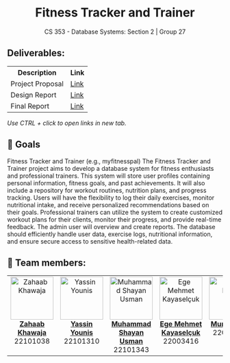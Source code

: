 <div style="text-align: center;">
<!--   <img src="./code/client/src/assets/main-logo.svg" alt="🎓 Logo" classname="main-logo"/> -->
  <h1 align="center">Fitness Tracker and Trainer</h1>
  CS 353 - Database Systems: Section 2 | Group 27
</div>

## Deliverables:

<table align="center">
    <th>Description</th>
    <th>Link</th>
  <tr>
    <td>Project Proposal</td>
    <td><a href="/Proposal/Group 27 Project Proposal.pdf">Link</a></td>
  </tr>
  <tr>
    <td>Design Report</td>
    <td><a href="/Design Report/Group 27 Design Report.pdf">Link</a></td>
  </tr>
  <tr>
    <td>Final Report</td>
    <td><a href="[/Design Report/Group 27 Design Report.pdf](https://docs.google.com/document/d/1pz9uKa2pDM3LUxlal_3NgOXn4DgWTCrePJvrTx2Uat8/edit?usp=sharing)">Link</a></td>
  </tr>
<!--   <tr>
    <td>D2</td>
    <td>Sequence/Activity/Class/Sequence Diagrams/Mockups</td>
    <td><a href="Deliverables/D2">Link</a></td>
  </tr>
  <tr>
    <td>D3</td>
    <td>Early Prototype</td>
    <td><a href="Deliverables/D3">Link</a></td>
  </tr>
  <tr>
    <td>D4</td>
    <td>Design Goals, High Level arch.</td>
    <td><a href="Deliverables/D4">Link</a></td>
  </tr>
  <tr>
    <td>D5</td>
    <td>Class Diagram. Design Patterns</td>
    <td><a href="Deliverables/D5">Link</a></td>
  </tr>
  <tr>
    <td>D6</td>
    <td>User Manual + Promo Video</td>
    <td><a href="Deliverables/D6">Link</a></td>
  </tr>
  <tr>
    <td>D7</td>
    <td>WIP</td>
    <td><a href="Deliverables/D7">Link</a></td>
  </tr> -->
</table>
<p><i>Use CTRL + click to open links in new tab. </i></p>

<!--
## 🌟 Motivation

We have a commitment to establish a safe and reliable environment within the Bilkent University community. Recognizing
the use of unofficial platforms for current interactions and transactions, we are driven to provide a dedicated space
where students and staff can engage in activities with confidence and security.
-->
## 🎯 Goals

Fitness Tracker and Trainer (e.g., myfitnesspal)
The Fitness Tracker and Trainer project aims to develop a database system for fitness enthusiasts and professional trainers. This system will store user profiles containing personal information, fitness goals, and past achievements. It will also include a repository for workout
routines, nutrition plans, and progress tracking. Users will have the flexibility to log their daily exercises, monitor nutritional intake, and receive personalized recommendations based on their goals. Professional trainers can utilize the system to create customized workout plans
for their clients, monitor their progress, and provide real-time feedback. The admin user will overview and create reports. The database should efficiently handle user data, exercise logs, nutritional information, and ensure secure access to sensitive health-related data.

<!--
## 💡 Problem to Be Solved

Addressing the challenge of scattered and potentially unsafe online platforms. One can get scammed on these platforms by people pretending to be Bilkent Students. Moreover, payment is not secure and there is a sketchy trust based system which could result in receiving poor quality products etc. CampusConnect offers a unified solution that will eliminate these problems as every user will be registered using their Bilkent Student IDs, thus making it easier to track and reprimand those who attempt misconduct. It alleviates concerns related to interactions through many different platforms, inconsistent safety measures, and user-unfriendly interfaces by providing a centralized, secure platform.

## ✨ Selling Points

- **Accessibility and Modernity**: The webapp offers a seamlessly accessible platform with essential services just a
  click away, catering to both students and staff. Coupled with a modern and visually appealing interface, our platform
  ensures an engaging and aesthetically pleasing user experience.

- **Safety**: CampusConnect prioritizes safety, employing robust security measures to protect users and their data
  throughout their interactions and transactions.

- **Exclusive Ecosystem**: CampusConnect maintains a secure and exclusive space by permitting only verified university
  staff and students to use the web application, ensuring a controlled and moderated environment.

## 🌟 Interesting Factor

Campus Connect offers a secure and dependable chat and forum system, enhancing safe and convenient communication between
students and staff. Students will need to register using their university email, ensuring the community's exclusivity on
the platform and bolstering moderation and safety on the Bilkent platform.

## 🚀 Features

1. Second hand sale: This will allow students to effortlessly and reliably buy and sell items, without the hassle of
   contacting people on different platforms.
2. Lost and found: This feature will assist students in finding lost items faster and more securely.
3. Borrowing items: This feature will streamline the process and be convenient in times of need.
4. Donations: This will help people ensure their stuff is given away properly and to those in actual need.
5. Chats & Forums: This is the extra feature we will implement and will allow all the above-mentioned features to
   integrate seamlessly.
-->

## 👥 Team members:

<table align="center">
  <tbody>
    <tr>
      <td align="center" valign="top" width="20%"><a href="https://github.com/Agast0"><img src="https://avatars.githubusercontent.com/u/19611332?v=4" width="100px;" alt="Zahaab Khawaja"/><br /><b>Zahaab Khawaja</b></a><br/>22101038</td>
      <td align="center" valign="top" width="20%"><a href="https://github.com/Yassin-Younis"><img src="https://avatars.githubusercontent.com/u/91337404?v=4" width="100px;" alt="Yassin Younis"/><br /><b>Yassin Younis</b></a><br/>22101310</td>
      <td align="center" valign="top" width="20%"><a href="https://github.com/SCORPIA2004"><img src="https://avatars.githubusercontent.com/u/62741526?v=4" width="100px;" alt="Muhammad Shayan Usman"/><br/><b>Muhammad Shayan Usman</b></a><br/>22101343</td>
      <td align="center" valign="top" width="20%"><a href="https://github.com/kayaselcukmehmet"><img src="https://avatars.githubusercontent.com/u/114066225?v=4" width="100px;" alt="Ege Mehmet Kayaselçuk"/><br/><b>Ege Mehmet Kayaselçuk</b></a><br/>22003416</td>
      <td align="center" valign="top" width="20%"><a href="https://github.com/vortexInVoid"><img src="https://avatars.githubusercontent.com/u/96013287?v=4" width="100px;" alt="Murat Ertan"/><br/><b>Murat Ertan</b></a><br/>22003067</td>
    </tr>
  </tbody>
</table>

